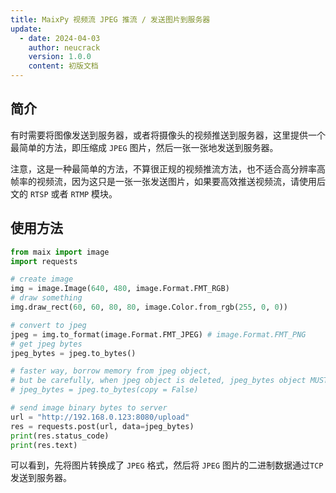 ```yaml
---
title: MaixPy 视频流 JPEG 推流 / 发送图片到服务器
update:
  - date: 2024-04-03
    author: neucrack
    version: 1.0.0
    content: 初版文档
---
```


## 简介

有时需要将图像发送到服务器，或者将摄像头的视频推送到服务器，这里提供一个最简单的方法，即压缩成 `JPEG` 图片，然后一张一张地发送到服务器。

注意，这是一种最简单的方法，不算很正规的视频推流方法，也不适合高分辨率高帧率的视频流，因为这只是一张一张发送图片，如果要高效推送视频流，请使用后文的 `RTSP` 或者 `RTMP` 模块。

## 使用方法

```python
from maix import image
import requests

# create image
img = image.Image(640, 480, image.Format.FMT_RGB)
# draw something
img.draw_rect(60, 60, 80, 80, image.Color.from_rgb(255, 0, 0))

# convert to jpeg
jpeg = img.to_format(image.Format.FMT_JPEG) # image.Format.FMT_PNG
# get jpeg bytes
jpeg_bytes = jpeg.to_bytes()

# faster way, borrow memory from jpeg object,
# but be carefully, when jpeg object is deleted, jpeg_bytes object MUST NOT be used, or program will crash
# jpeg_bytes = jpeg.to_bytes(copy = False)

# send image binary bytes to server
url = "http://192.168.0.123:8080/upload"
res = requests.post(url, data=jpeg_bytes)
print(res.status_code)
print(res.text)
```

可以看到，先将图片转换成了 `JPEG` 格式，然后将 `JPEG` 图片的二进制数据通过`TCP`发送到服务器。


